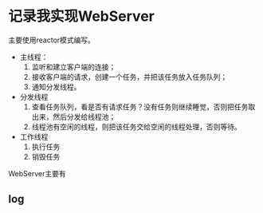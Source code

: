 # 记录我实现WebServer
主要使用reactor模式编写。
* 主线程：
    1. 监听和建立客户端的连接；
    2. 接收客户端的请求，创建一个任务，并把该任务放入任务队列；
    3. 通知分发线程。
* 分发线程
    1. 查看任务队列，看是否有请求任务？没有任务则继续睡觉，否则把任务取出来，然后分发给线程池；
    2. 线程池有空闲的线程，则把该任务交给空闲的线程处理，否则等待。
* 工作线程
    1. 执行任务
    2. 销毁任务


WebServer主要有


## log

## 